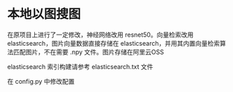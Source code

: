 # 本地以图搜图
在原项目上进行了一定修改，神经网络改用 resnet50。向量检索改用 elasticsearch，图片向量数据直接存储在 elasticsearch，并用其内置向量检索算法匹配图片，不在需要 .npy 文件。图片存储在阿里云OSS

elasticsearch 索引构建请参考 elasticsearch.txt 文件

在 config.py 中修改配置